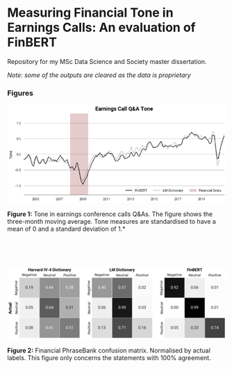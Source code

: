 # Measuring Financial Tone in Earnings Calls: An evaluation of FinBERT

Repository for my MSc Data Science and Society master dissertation.

*Note: some of the outputs are cleared as the data is proprietary*

### Figures
![](figures/tone.png)

**Figure 1:** Tone in earnings conference calls Q\&As. The figure shows the three-month moving average. Tone measures are standardised to have a mean of 0 and a standard deviation of 1.*

<br><br><br>

![](figures/confusion_matrix.png)

**Figure 2:**  Financial PhraseBank confusion matrix. Normalised by actual labels. This figure only concerns the statements with 100% agreement.